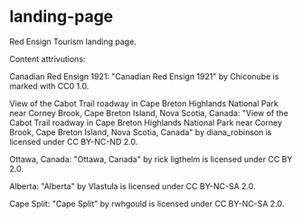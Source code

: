 # landing-page

Red Ensign Tourism landing page.






Content attrivutions:

Canadian Red Ensign 1921:
"Canadian Red Ensign 1921" by Chiconube is marked with CC0 1.0.



View of the Cabot Trail roadway in Cape Breton Highlands National Park near Corney Brook, Cape Breton Island, Nova Scotia, Canada:
"View of the Cabot Trail roadway in Cape Breton Highlands National Park near Corney Brook, Cape Breton Island, Nova Scotia, Canada" by diana_robinson is licensed under CC BY-NC-ND 2.0.



Ottawa, Canada:
"Ottawa, Canada" by rick ligthelm is licensed under CC BY 2.0.



Alberta:
"Alberta" by Vlastula is licensed under CC BY-NC-SA 2.0.




Cape Split:
"Cape Split" by rwhgould is licensed under CC BY-NC-SA 2.0.